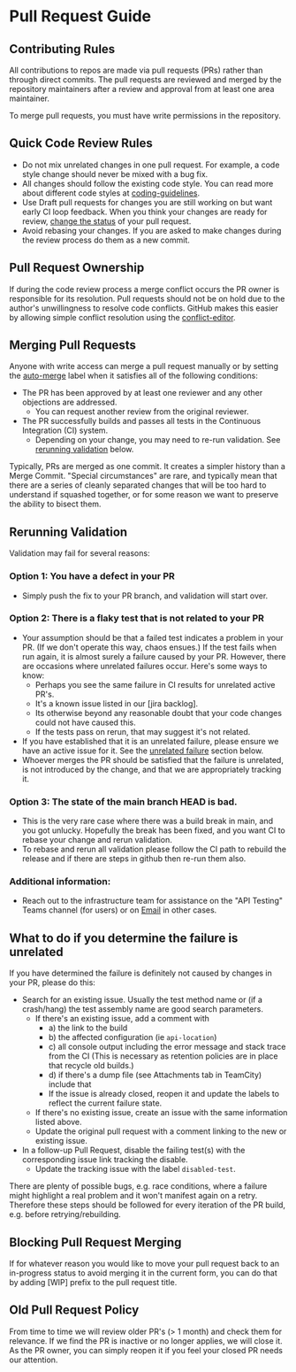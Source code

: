 # Pull Request Guide

## Contributing Rules
All contributions to repos are made via pull requests (PRs) rather 
than through direct commits. The pull requests are reviewed and merged by the 
repository maintainers after a review and approval from at least one area 
maintainer.

To merge pull requests, you must have write permissions in the repository. 

## Quick Code Review Rules

* Do not mix unrelated changes in one pull request. For example, a code style 
change should never be mixed with a bug fix.
* All changes should follow the existing code style. You can read more about 
different code styles at [coding-guidelines](coding-guidelines.md).
* Use Draft pull requests for changes you are still working on but want early 
CI loop feedback. When you think your changes are ready for review, 
[change the status](https://help.github.com/en/github/collaborating-with-issues-and-pull-requests/changing-the-stage-of-a-pull-request) of your pull request.
* Avoid rebasing your changes. If you are asked to make changes during the
 review process do them as a new commit.

## Pull Request Ownership

If during the code review process a merge conflict occurs the PR owner is 
responsible for its resolution. Pull requests should not be on hold due
 to the author's unwillingness to resolve code conflicts. GitHub makes 
 this easier by allowing simple conflict resolution using the [conflict-editor](https://help.github.com/en/github/collaborating-with-issues-and-pull-requests/resolving-a-merge-conflict-on-github).

## Merging Pull Requests

Anyone with write access can merge a pull request manually or by setting 
the [auto-merge](https://docs.github.com/en/github/collaborating-with-issues-and-pull-requests/automatically-merging-a-pull-request) label when it 
satisfies all of the following conditions:

* The PR has been approved by at least one reviewer and any other objections
 are addressed.
    * You can request another review from the original reviewer.
* The PR successfully builds and passes all tests in the Continuous Integration
 (CI) system.
    * Depending on your change, you may need to re-run validation. See 
    [rerunning validation](#rerunning-validation) below.

Typically, PRs are merged as one commit. It creates a simpler history than a 
Merge Commit. "Special circumstances" are rare, and typically mean that there 
are a series of cleanly separated changes that will be too hard to understand
 if squashed together, or for some reason we want to preserve the ability to
  bisect them.

## Rerunning Validation

Validation may fail for several reasons:

### Option 1: You have a defect in your PR

* Simply push the fix to your PR branch, and validation will start over.

### Option 2: There is a flaky test that is not related to your PR

* Your assumption should be that a failed test indicates a problem in your PR. 
(If we don't operate this way, chaos ensues.) If the test fails when run again,
 it is almost surely a failure caused by your PR. However, there are occasions
  where unrelated failures occur. Here's some ways to know:
  * Perhaps you see the same failure in CI results for unrelated active PR's.
  * It's a known issue listed in our [jira backlog].
  * Its otherwise beyond any reasonable doubt that your code changes could not
   have caused this.
  * If the tests pass on rerun, that may suggest it's not related.
* If you have established that it is an unrelated failure, please ensure we
 have an active issue for it. See the [unrelated failure](#what-to-do-if-you-determine-the-failure-is-unrelated) section below.
* Whoever merges the PR should be satisfied that the failure is unrelated, is 
not introduced by the change, and that we are appropriately tracking it.

### Option 3: The state of the main branch HEAD is bad.

* This is the very rare case where there was a build break in main, and you
 got unlucky. Hopefully the break has been fixed, and you want CI to rebase
  your change and rerun validation.
* To rebase and rerun all validation please follow the CI path to rebuild 
the release and if there are steps in github then re-run them also.

### Additional information:
  * Reach out to the infrastructure team for assistance on 
  the "API Testing" Teams channel (for users) or on
   [Email](mailto:sergy@google.com) in other cases.

## What to do if you determine the failure is unrelated

If you have determined the failure is definitely not caused by changes in your
 PR, please do this:

* Search for an existing issue. 
Usually the test method name or (if a crash/hang) the test assembly name are 
good search parameters.
  * If there's an existing issue, add a comment with
    * a) the link to the build
    * b) the affected configuration (ie `api-location`)
    * c) all console output including the error message and stack trace from 
    the CI (This is necessary as retention policies are in place that recycle 
    old builds.)
    * d) if there's a dump file (see Attachments tab in TeamCity) include that
    * If the issue is already closed, reopen it and update the labels to 
    reflect the current failure state.
  * If there's no existing issue, create an issue with the same information 
  listed above.
  * Update the original pull request with a comment linking to the new or 
  existing issue.
* In a follow-up Pull Request, disable the failing test(s) with the 
corresponding issue link tracking the disable.
  * Update the tracking issue with the label `disabled-test`.
 
There are plenty of possible bugs, e.g. race conditions, where a failure might
 highlight a real problem and it won't manifest again on a retry. Therefore
  these steps should be followed for every iteration of the PR build, e.g. 
  before retrying/rebuilding.

## Blocking Pull Request Merging

If for whatever reason you would like to move your pull request back to an
 in-progress status to avoid merging it in the current form, you can do that 
 by adding [WIP] prefix to the pull request title.

## Old Pull Request Policy

From time to time we will review older PR's (> 1 month) and check them for 
relevance. If we find the PR is inactive or no longer applies, we will close 
it. As the PR owner, you can simply reopen it if you feel your closed PR 
needs our attention.
